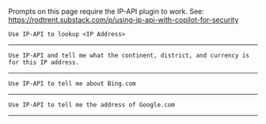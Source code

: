 Prompts on this page require the IP-API plugin to work. See: https://rodtrent.substack.com/p/using-ip-api-with-copilot-for-security 
<br>
```
Use IP-API to lookup <IP Address>
```
---
```
Use IP-API and tell me what the continent, district, and currency is for this IP address.
```
---
```
Use IP-API to tell me about Bing.com
```
---
```
Use IP-API to tell me the address of Google.com
```
---

